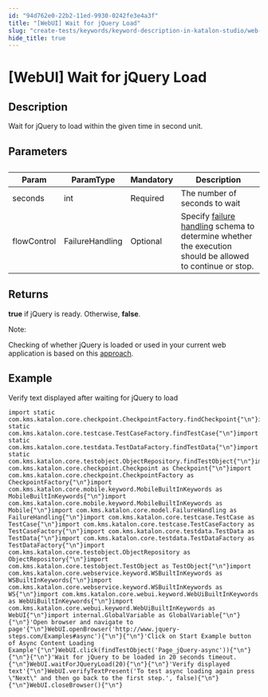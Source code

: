```yaml
---
id: "94d762e0-22b2-11ed-9930-0242fe3e4a3f"
title: "[WebUI] Wait for jQuery Load"
slug: "create-tests/keywords/keyword-description-in-katalon-studio/web-ui-keywords/webui-wait-for-jquery-load"
hide_title: true
---
```


# <a id="id_0" class="anchor_top_offset"/><a id="ariaid-title1" class="anchor_top_offset"/>[WebUI] Wait for jQuery Load


## <a id="id_0__id_1" class="anchor_top_offset"/>Description

              
<p xmlns="http://www.w3.org/1999/xhtml" className="p">Wait for jQuery to load within the given time in second   unit.</p> 
      

## <a id="id_0__id_2" class="anchor_top_offset"/>Parameters

              
<table xmlns="http://www.w3.org/1999/xhtml" className="table anchor_top_offset" id="id_0__0cff3ed0-7a86-46c7-a919-1c83e8153891"><caption /><thead className="thead"><tr className><th className="entry anchor_top_offset" id="id_0__0cff3ed0-7a86-46c7-a919-1c83e8153891__entry__1">Param</th><th className="entry anchor_top_offset" id="id_0__0cff3ed0-7a86-46c7-a919-1c83e8153891__entry__2">ParamType</th><th className="entry anchor_top_offset" id="id_0__0cff3ed0-7a86-46c7-a919-1c83e8153891__entry__3">Mandatory</th><th className="entry anchor_top_offset" id="id_0__0cff3ed0-7a86-46c7-a919-1c83e8153891__entry__4">Description</th></tr></thead><tbody className="tbody"><tr className><td className="entry" headers="id_0__0cff3ed0-7a86-46c7-a919-1c83e8153891__entry__1 id_0__0cff3ed0-7a86-46c7-a919-1c83e8153891__entry__2 id_0__0cff3ed0-7a86-46c7-a919-1c83e8153891__entry__3 id_0__0cff3ed0-7a86-46c7-a919-1c83e8153891__entry__4 ">seconds</td><td className="entry" headers="id_0__0cff3ed0-7a86-46c7-a919-1c83e8153891__entry__1 id_0__0cff3ed0-7a86-46c7-a919-1c83e8153891__entry__2 id_0__0cff3ed0-7a86-46c7-a919-1c83e8153891__entry__3 id_0__0cff3ed0-7a86-46c7-a919-1c83e8153891__entry__4 ">int</td><td className="entry" headers="id_0__0cff3ed0-7a86-46c7-a919-1c83e8153891__entry__1 id_0__0cff3ed0-7a86-46c7-a919-1c83e8153891__entry__2 id_0__0cff3ed0-7a86-46c7-a919-1c83e8153891__entry__3 id_0__0cff3ed0-7a86-46c7-a919-1c83e8153891__entry__4 ">Required</td><td className="entry" headers="id_0__0cff3ed0-7a86-46c7-a919-1c83e8153891__entry__1 id_0__0cff3ed0-7a86-46c7-a919-1c83e8153891__entry__2 id_0__0cff3ed0-7a86-46c7-a919-1c83e8153891__entry__3 id_0__0cff3ed0-7a86-46c7-a919-1c83e8153891__entry__4 ">The number of seconds to wait</td></tr><tr className><td className="entry" headers="id_0__0cff3ed0-7a86-46c7-a919-1c83e8153891__entry__1 id_0__0cff3ed0-7a86-46c7-a919-1c83e8153891__entry__2 id_0__0cff3ed0-7a86-46c7-a919-1c83e8153891__entry__3 id_0__0cff3ed0-7a86-46c7-a919-1c83e8153891__entry__4 ">flowControl</td><td className="entry" headers="id_0__0cff3ed0-7a86-46c7-a919-1c83e8153891__entry__1 id_0__0cff3ed0-7a86-46c7-a919-1c83e8153891__entry__2 id_0__0cff3ed0-7a86-46c7-a919-1c83e8153891__entry__3 id_0__0cff3ed0-7a86-46c7-a919-1c83e8153891__entry__4 ">FailureHandling</td><td className="entry" headers="id_0__0cff3ed0-7a86-46c7-a919-1c83e8153891__entry__1 id_0__0cff3ed0-7a86-46c7-a919-1c83e8153891__entry__2 id_0__0cff3ed0-7a86-46c7-a919-1c83e8153891__entry__3 id_0__0cff3ed0-7a86-46c7-a919-1c83e8153891__entry__4 ">Optional</td><td className="entry" headers="id_0__0cff3ed0-7a86-46c7-a919-1c83e8153891__entry__1 id_0__0cff3ed0-7a86-46c7-a919-1c83e8153891__entry__2 id_0__0cff3ed0-7a86-46c7-a919-1c83e8153891__entry__3 id_0__0cff3ed0-7a86-46c7-a919-1c83e8153891__entry__4 ">Specify <a className="xref" href="/docs/maintain/configure-failure-handling-settings-in-katalon-studio">failure handling</a> schema to         determine whether the execution should be allowed to continue or         stop.</td></tr></tbody></table> 
      

## <a id="id_0__id_3" class="anchor_top_offset"/>Returns

              
<p xmlns="http://www.w3.org/1999/xhtml" className="p">   <strong className="ph b">true</strong> if jQuery is ready. Otherwise,   <strong className="ph b">false</strong>.</p> 
      
<div xmlns="http://www.w3.org/1999/xhtml" className="note note note_note"><span className="note__title">Note:</span> 
  <p className="p">Checking of whether jQuery is loaded or used in your current web
    application is based on this <a className="xref j-external-link" href="http://www.swtestacademy.com/selenium-wait-javascript-angular-ajax/" target="_blank">approach</a>.</p>
</div>
      

## <a id="id_0__id_4" class="anchor_top_offset"/>Example

              
<p xmlns="http://www.w3.org/1999/xhtml" className="p">Verify text displayed after waiting for jQuery to load</p> 
              
<pre xmlns="http://www.w3.org/1999/xhtml" className="pre codeblock"><code>import static com.kms.katalon.core.checkpoint.CheckpointFactory.findCheckpoint{"\n"}import static com.kms.katalon.core.testcase.TestCaseFactory.findTestCase{"\n"}import static com.kms.katalon.core.testdata.TestDataFactory.findTestData{"\n"}import static com.kms.katalon.core.testobject.ObjectRepository.findTestObject{"\n"}import com.kms.katalon.core.checkpoint.Checkpoint as Checkpoint{"\n"}import com.kms.katalon.core.checkpoint.CheckpointFactory as CheckpointFactory{"\n"}import com.kms.katalon.core.mobile.keyword.MobileBuiltInKeywords as MobileBuiltInKeywords{"\n"}import com.kms.katalon.core.mobile.keyword.MobileBuiltInKeywords as Mobile{"\n"}import com.kms.katalon.core.model.FailureHandling as FailureHandling{"\n"}import com.kms.katalon.core.testcase.TestCase as TestCase{"\n"}import com.kms.katalon.core.testcase.TestCaseFactory as TestCaseFactory{"\n"}import com.kms.katalon.core.testdata.TestData as TestData{"\n"}import com.kms.katalon.core.testdata.TestDataFactory as TestDataFactory{"\n"}import com.kms.katalon.core.testobject.ObjectRepository as ObjectRepository{"\n"}import com.kms.katalon.core.testobject.TestObject as TestObject{"\n"}import com.kms.katalon.core.webservice.keyword.WSBuiltInKeywords as WSBuiltInKeywords{"\n"}import com.kms.katalon.core.webservice.keyword.WSBuiltInKeywords as WS{"\n"}import com.kms.katalon.core.webui.keyword.WebUiBuiltInKeywords as WebUiBuiltInKeywords{"\n"}import com.kms.katalon.core.webui.keyword.WebUiBuiltInKeywords as WebUI{"\n"}import internal.GlobalVariable as GlobalVariable{"\n"}{"\n"}'Open browser and navigate to page'{"\n"}WebUI.openBrowser('http://www.jquery-steps.com/Examples#async'){"\n"}{"\n"}'Click on Start Example button of Async Content Loading Example'{"\n"}WebUI.click(findTestObject('Page_jQuery-async')){"\n"}{"\n"}{"\n"}'Wait for jQuery to be loaded in 20 seconds timeout.{"\n"}WebUI.waitForJQueryLoad(20){"\n"}{"\n"}'Verify displayed text'{"\n"}WebUI.verifyTextPresent('To test async loading again press \"Next\" and then go back to the first step.', false){"\n"}{"\n"}WebUI.closeBrowser(){"\n"}</code></pre> 
            
